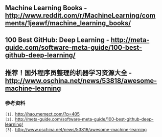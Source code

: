 ## Machine Learning Books - http://www.reddit.com/r/MachineLearning/comments/1jeawf/machine_learning_books/ ##
## 100 Best GitHub: Deep Learning - http://meta-guide.com/software-meta-guide/100-best-github-deep-learning/ ##
## 推荐！国外程序员整理的机器学习资源大全 - http://www.oschina.net/news/53818/awesome-machine-learning ##


### 参考资料 ###
`[1].` http://hao.memect.com/?p=405<br>
<code>[2].</code> <a href='http://meta-guide.com/software-meta-guide/100-best-github-deep-learning/'>http://meta-guide.com/software-meta-guide/100-best-github-deep-learning/</a><br>
<code>[3].</code> <a href='http://www.oschina.net/news/53818/awesome-machine-learning'>http://www.oschina.net/news/53818/awesome-machine-learning</a><br>